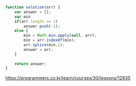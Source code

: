 ```javascript
function solution(arr) {
    var answer = [];
    var min
    if(arr.length == 1)
        answer.push(-1);
    else {
        min = Math.min.apply(null, arr);
        min = arr.indexOf(min);
        arr.splice(min,1);
        answer = arr;
    }
    
    return answer;
}
```
https://programmers.co.kr/learn/courses/30/lessons/12935
